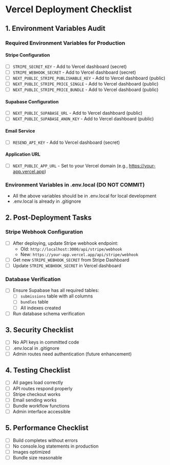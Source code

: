 # Vercel Deployment Checklist

## 1. Environment Variables Audit

### Required Environment Variables for Production

#### Stripe Configuration
- [ ] `STRIPE_SECRET_KEY` - Add to Vercel dashboard (secret)
- [ ] `STRIPE_WEBHOOK_SECRET` - Add to Vercel dashboard (secret) 
- [ ] `NEXT_PUBLIC_STRIPE_PUBLISHABLE_KEY` - Add to Vercel dashboard (public)
- [ ] `NEXT_PUBLIC_STRIPE_PRICE_SINGLE` - Add to Vercel dashboard (public)
- [ ] `NEXT_PUBLIC_STRIPE_PRICE_BUNDLE` - Add to Vercel dashboard (public)

#### Supabase Configuration
- [ ] `NEXT_PUBLIC_SUPABASE_URL` - Add to Vercel dashboard (public)
- [ ] `NEXT_PUBLIC_SUPABASE_ANON_KEY` - Add to Vercel dashboard (public)

#### Email Service
- [ ] `RESEND_API_KEY` - Add to Vercel dashboard (secret)

#### Application URL
- [ ] `NEXT_PUBLIC_APP_URL` - Set to your Vercel domain (e.g., https://your-app.vercel.app)

### Environment Variables in .env.local (DO NOT COMMIT)
- All the above variables should be in .env.local for local development
- .env.local is already in .gitignore

## 2. Post-Deployment Tasks

### Stripe Webhook Configuration
- [ ] After deploying, update Stripe webhook endpoint:
  - Old: `http://localhost:3000/api/stripe/webhook`
  - New: `https://your-app.vercel.app/api/stripe/webhook`
- [ ] Get new `STRIPE_WEBHOOK_SECRET` from Stripe Dashboard
- [ ] Update `STRIPE_WEBHOOK_SECRET` in Vercel dashboard

### Database Verification
- [ ] Ensure Supabase has all required tables:
  - [ ] `submissions` table with all columns
  - [ ] `bundles` table
  - [ ] All indexes created
- [ ] Run database schema verification

## 3. Security Checklist
- [ ] No API keys in committed code
- [ ] .env.local in .gitignore
- [ ] Admin routes need authentication (future enhancement)

## 4. Testing Checklist
- [ ] All pages load correctly
- [ ] API routes respond properly
- [ ] Stripe checkout works
- [ ] Email sending works
- [ ] Bundle workflow functions
- [ ] Admin interface accessible

## 5. Performance Checklist
- [ ] Build completes without errors
- [ ] No console.log statements in production
- [ ] Images optimized
- [ ] Bundle size reasonable
